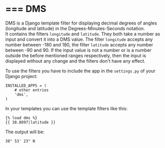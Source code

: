 ===
DMS
===

DMS is a Django template filter for displaying decimal degrees of
angles (longitude and latitude) in the Degrees-Minutes-Seconds
notation.  
It contains the filters ``longitude`` and ``latitude``. They both take
a number as input and convert it into a DMS value. The filter
``longitude`` accepts any number between -180 and 180, the filter
``latitude`` accepts any number between -90 and 90. If the input value
is not a number or is a number outside the before mentioned ranges
respectively, then the input is displayed without any change and the
filters don't have any effect.

To use the filters you have to include the app in the ``settings.py``
of your Django project:

    INSTALLED_APPS = (
        # other entries
        'dms',
    )

In your templates you can use the template filters like this:

    {% load dms %}
    {{ 38.8897|latitude }}

The output will be:

    38° 53' 23" N
